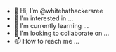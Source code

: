 - 👋 Hi, I’m @whitehathackersree
- 👀 I’m interested in ...
- 🌱 I’m currently learning ...
- 💞️ I’m looking to collaborate on ...
- 📫 How to reach me ...

<!---
whitehathackersree/whitehathackersree is a ✨ special ✨ repository because its `README.md` (this file) appears on your GitHub profile.
You can click the Preview link to take a look at your changes.
--->
